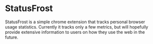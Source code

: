 # StatusFrost
StatusFrost is a simple chrome extension that tracks personal browser usage statistics. Currently it tracks only a few metrics, but will hopefully provide extensive information to users on how they use the web in the future.
